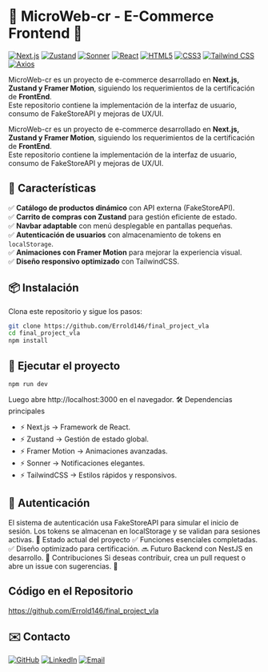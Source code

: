 # 🛒 MicroWeb-cr - E-Commerce Frontend 🚀  

[![Next.js](https://img.shields.io/badge/Next.js-14.x-black?logo=nextdotjs&logoColor=white)](https://nextjs.org/)
[![Zustand](https://img.shields.io/badge/Zustand-4.x-ffb300?logo=zustand&logoColor=white)](https://zustand-demo.pmnd.rs/)
[![Sonner](https://img.shields.io/badge/Sonner-1.x-4F46E5?logo=sonner&logoColor=white)](https://sonner.emilkowal.ski/)
[![React](https://img.shields.io/badge/React-19.x-61dbfb?logo=react&logoColor=61DAFB)](https://reactjs.org/)
[![HTML5](https://img.shields.io/badge/HTML5-E34F26?logo=html5&logoColor=white)](https://developer.mozilla.org/en-US/docs/Web/Guide/HTML/HTML5)
[![CSS3](https://img.shields.io/badge/CSS-663399?logo=css3&logoColor=white)](https://developer.mozilla.org/en-US/docs/Web/CSS)
[![Tailwind CSS](https://img.shields.io/badge/Tailwind_CSS-06B6D4?logo=tailwindcss&logoColor=white)](https://tailwindcss.com/)
[![Axios](https://img.shields.io/badge/Axios-5A29E4?logo=axios&logoColor=white)](https://axios-http.com/)

MicroWeb-cr es un proyecto de e-commerce desarrollado en **Next.js, Zustand y Framer Motion**, siguiendo los requerimientos de la certificación de **FrontEnd**.  
Este repositorio contiene la implementación de la interfaz de usuario, consumo de FakeStoreAPI y mejoras de UX/UI.

MicroWeb-cr es un proyecto de e-commerce desarrollado en **Next.js, Zustand y Framer Motion**, siguiendo los requerimientos de la certificación de **FrontEnd**.  
Este repositorio contiene la implementación de la interfaz de usuario, consumo de FakeStoreAPI y mejoras de UX/UI.  

## 🎯 **Características**
✅ **Catálogo de productos dinámico** con API externa (FakeStoreAPI).  
✅ **Carrito de compras con Zustand** para gestión eficiente de estado.  
✅ **Navbar adaptable** con menú desplegable en pantallas pequeñas.  
✅ **Autenticación de usuarios** con almacenamiento de tokens en `localStorage`.  
✅ **Animaciones con Framer Motion** para mejorar la experiencia visual.  
✅ **Diseño responsivo optimizado** con TailwindCSS.  

## 📦 **Instalación**
Clona este repositorio y sigue los pasos:

```bash
git clone https://github.com/Errold146/final_project_vla
cd final_project_vla
npm install
```

## 🚀 Ejecutar el proyecto

```npm run dev```


Luego abre http://localhost:3000 en el navegador.
🛠 Dependencias principales
- ⚡ Next.js → Framework de React.
- ⚡ Zustand → Gestión de estado global.
- ⚡ Framer Motion → Animaciones avanzadas.
- ⚡ Sonner → Notificaciones elegantes.
- ⚡ TailwindCSS → Estilos rápidos y responsivos.
## 🔑 Autenticación
El sistema de autenticación usa FakeStoreAPI para simular el inicio de sesión.
Los tokens se almacenan en localStorage y se validan para sesiones activas.
🚧 Estado actual del proyecto
✅ Funciones esenciales completadas.
✅ Diseño optimizado para certificación.
🔜 Futuro Backend con NestJS en desarrollo.
🤝 Contribuciones
Si deseas contribuir, crea un pull request o abre un issue con sugerencias. 🚀

## Código en el Repositorio
https://github.com/Errold146/final_project_vla

## ✉️ Contacto
[![GitHub](https://img.shields.io/badge/GitHub-Errold146-181717?logo=github)](https://github.com/Errold146)
[![LinkedIn](https://img.shields.io/badge/LinkedIn-ErroldNúñezS-0A66C2?logo=linkedin)](https://linkedin.com/in/errold-núñez-sánchez) 
[![Email](https://img.shields.io/badge/Email-ErroldNúñezS-D14836?logo=gmail)](mailto:errold222@gmail.com)


